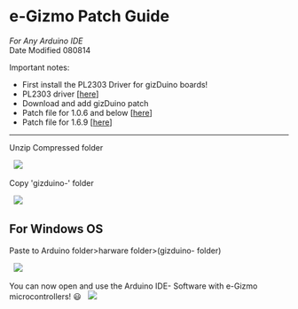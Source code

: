 # e-Gizmo Patch Guide
*For Any Arduino IDE*  
Date Modified 080814

Important notes:
 - First install the PL2303 Driver for gizDuino boards!
  - PL2303 driver \[[here](http://www.prolific.com.tw/UserFiles/files/PL2303_Prolific_DriverInstaller_v1_12_0.zip)\]
 - Download and add gizDuino patch
  - Patch file for 1.0.6 and below \[[here](https://github.com/e-Gizmo/gizDuino-Patch-1.0.6/archive/master.zip)\]
  - Patch file for 1.6.9 \[[here](https://github.com/e-Gizmo/gizDuino-Patch-1.6.9/archive/master.zip)\]



--------

Unzip Compressed folder

&nbsp;&nbsp;![](http://i.imgur.com/3XeIbOo.png)

Copy 'gizduino-' folder

&nbsp;&nbsp;![](http://i.imgur.com/nUuE9nR.png)

For Windows OS
----------
Paste to Arduino folder>harware folder>(gizduino- folder)

&nbsp;&nbsp;![](http://i.imgur.com/zh6dquW.png)


You can now open and use the Arduino IDE- Software with e-Gizmo microcontrollers! :smiley:
&nbsp;&nbsp;![](http://i.imgur.com/Vnar1M1.png)
